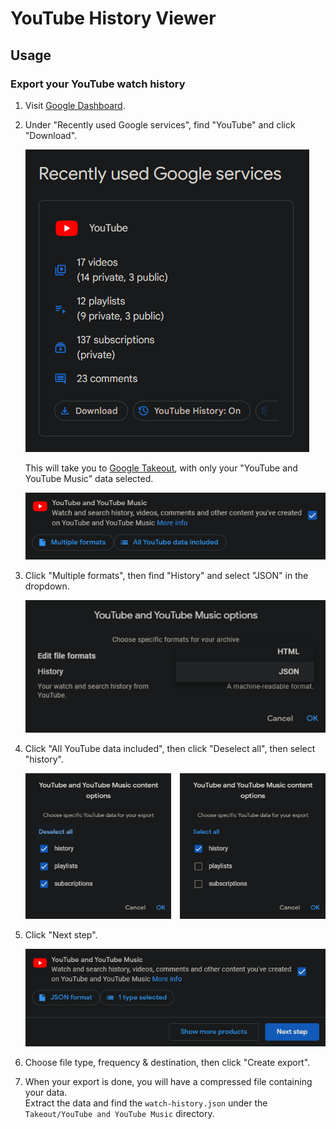 # YouTube History Viewer

## Usage

### Export your YouTube watch history

1. Visit [Google Dashboard](https://myaccount.google.com/dashboard).

2. Under "Recently used Google services", find "YouTube" and click "Download".

   ![](screenshots/google/dashboard-youtube.png)

   This will take you to [Google Takeout](https://takeout.google.com/),
   with only your "YouTube and YouTube Music" data selected.

   ![](screenshots/google/takeout/youtube.png)

3. Click "Multiple formats", then find "History" and select "JSON" in the dropdown.

   ![](screenshots/google/takeout/youtube-formats.png)

4. Click "All YouTube data included", then click "Deselect all", then select "history".

   ![](screenshots/google/takeout/youtube-data.png)

5. Click "Next step".

   ![](screenshots/google/takeout/youtube-next-step.png)

6. Choose file type, frequency & destination, then click "Create export".

7. When your export is done, you will have a compressed file containing your data.  
   Extract the data and find the `watch-history.json` under the `Takeout/YouTube and YouTube Music` directory.
